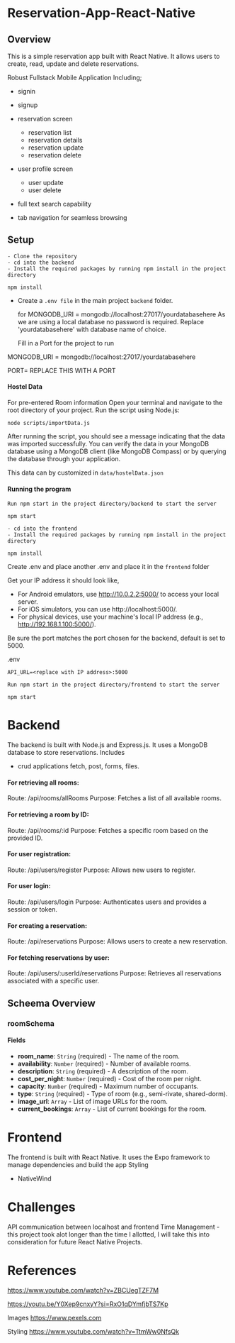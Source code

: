 # Reservation-App-React-Native

Overview
------------
This is a simple reservation app built with React Native. It allows users to create, read, update
and delete reservations.


Robust Fullstack Mobile Application Including;
- signin
- signup


- reservation screen
    - reservation list
    - reservation details
    - reservation update
    - reservation delete
- user profile screen
    - user update
    - user delete
- full text search capability
- tab navigation for seamless browsing


## Setup


    - Clone the repository
    - cd into the backend
    - Install the required packages by running npm install in the project directory

```
npm install
```

- Create a `.env file` in the main project `backend` folder.

    for MONGODB_URI = mongodb://localhost:27017/yourdatabasehere As we are using a local database no password is required. Replace 'yourdatabasehere' with database name of choice.

    Fill in a Port for the project to run



MONGODB_URI = mongodb://localhost:27017/yourdatabasehere

PORT= REPLACE THIS WITH A PORT

#### Hostel Data
For pre-entered Room information 
Open your terminal and navigate to the root directory of your project.
Run the script using Node.js:

```
node scripts/importData.js
```

After running the script, you should see a message indicating that the data was imported successfully. You can verify the data in your MongoDB database using a MongoDB client (like MongoDB Compass) or by querying the database through your application.

This data can by customized in `data/hostelData.json`

#### Running the program

    Run npm start in the project directory/backend to start the server
```
npm start
```

    - cd into the frontend
    - Install the required packages by running npm install in the project directory

```
npm install
```
Create .env and place another .env and place it in the `frontend` folder

Get your IP address it should look like,

- For Android emulators, use http://10.0.2.2:5000/ to access your local server.
- For iOS simulators, you can use http://localhost:5000/.
- For physical devices, use your machine's local IP address (e.g., http://192.168.1.100:5000/).

Be sure the port matches the port chosen for the backend, default is set to 5000.

.env 
```
API_URL=<replace with IP address>:5000
```
    Run npm start in the project directory/frontend to start the server
```
npm start
```



# Backend


The backend is built with Node.js and Express.js. It uses a MongoDB database to store reservations.
Includes 
- crud applications
    fetch, post, forms, files.

#### For retrieving all rooms:

Route: /api/rooms/allRooms
Purpose: Fetches a list of all available rooms.

#### For retrieving a room by ID:

Route: /api/rooms/:id
Purpose: Fetches a specific room based on the provided ID.

#### For user registration:

Route: /api/users/register
Purpose: Allows new users to register.

#### For user login:

Route: /api/users/login
Purpose: Authenticates users and provides a session or token.

#### For creating a reservation:

Route: /api/reservations
Purpose: Allows users to create a new reservation.

#### For fetching reservations by user:

Route: /api/users/:userId/reservations
Purpose: Retrieves all reservations associated with a specific user.

## Scheema Overview

### roomSchema

#### Fields

- **room_name**: `String` (required) - The name of the room.
- **availability**: `Number` (required) - Number of available rooms.
- **description**: `String` (required) - A description of the room.
- **cost_per_night**: `Number` (required) - Cost of the room per night.
- **capacity**: `Number` (required) - Maximum number of occupants.
- **type**: `String` (required) - Type of room (e.g., semi-rivate, shared-dorm).
- **image_url**: `Array` - List of image URLs for the room.
- **current_bookings**: `Array` - List of current bookings for the room.



# Frontend

The frontend is built with React Native. It uses the Expo framework to manage dependencies and build the app
Styling 
- NativeWind






# Challenges
API communication between localhost and frontend
Time Management - this project took alot longer than the time I allotted, I will take this into consideration for future React Native Projects.





# References

https://www.youtube.com/watch?v=ZBCUegTZF7M

https://youtu.be/Y0Xep9cnxyY?si=RxO1qDYmfjbTS7Kp



Images
https://www.pexels.com


Styling
https://www.youtube.com/watch?v=TtmWw0NfsQk



